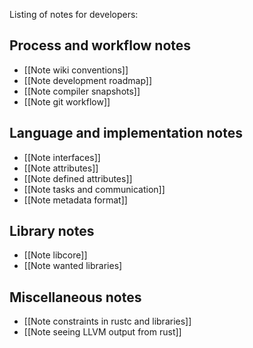 Listing of notes for developers:

## Process and workflow notes

* [[Note wiki conventions]]
* [[Note development roadmap]]
* [[Note compiler snapshots]]
* [[Note git workflow]]

## Language and implementation notes

* [[Note interfaces]]
* [[Note attributes]]
* [[Note defined attributes]]
* [[Note tasks and communication]]
* [[Note metadata format]]

## Library notes

* [[Note libcore]]
* [[Note wanted libraries]

## Miscellaneous notes

* [[Note constraints in rustc and libraries]]
* [[Note seeing LLVM output from rust]]
